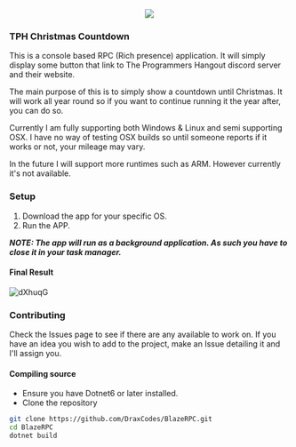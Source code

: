 <center><img src="https://user-images.githubusercontent.com/1976592/207449632-158f4bd1-a02b-44c3-b967-0cfc36c1d8e5.png" /></center>


### TPH Christmas Countdown
This is a console based RPC (Rich presence) application. It will simply display some button that link to The Programmers Hangout discord server and their website.

The main purpose of this is to simply show a countdown until Christmas. It will work all year round so if you want to continue running it the year after, you can do so.

Currently I am fully supporting both Windows & Linux and semi supporting OSX. I have no way of testing OSX builds so until someone reports if it works or not, your mileage may vary. 

In the future I will support more runtimes such as ARM. However currently it's not available.

### Setup

1. Download the app for your specific OS.
2. Run the APP.

***NOTE: The app will run as a background application. As such you have to close it in your task manager.***

#### Final Result
![dXhuqG](https://user-images.githubusercontent.com/1976592/207450463-01580974-8411-4520-ae36-95c453ccbc64.png)


### Contributing

Check the Issues page to see if there are any available to work on. If you have an idea you wish to add to the project, make an Issue detailing it and I'll assign you. 

#### Compiling source

- Ensure you have Dotnet6 or later installed.
- Clone the repository

```bash
git clone https://github.com/DraxCodes/BlazeRPC.git
cd BlazeRPC
dotnet build
```
